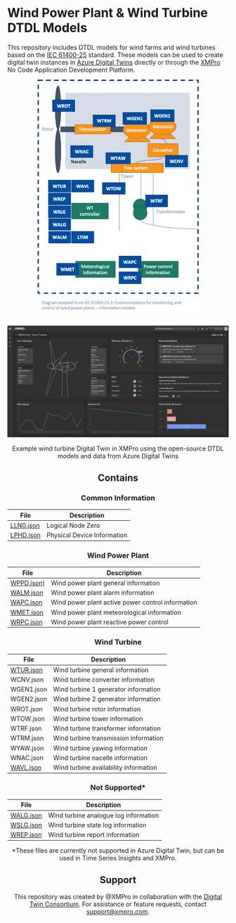 # Wind Power Plant & Wind Turbine DTDL Models

This repository includes DTDL models for wind farms and wind turbines based on the [IEC 61400-25](https://webstore.iec.ch/publication/22813) standard. These models can be used to create digital twin instances in [Azure Digital Twins](https://azure.microsoft.com/services/digital-twins/) directly or through the [XMPro](https://xmpro.com) No Code Application Development Platform.  

<p align="center">
  <img alt="DTDL - Wind - Turbine - Diagram" src="Images/DTDL-Wind-Turbine-Diagram.png" style="zoom:55%;" />
</p>

<p align="center">
  <img alt="Wind-Turbine - Red Status - XMPro" src="Images/Wind-Turbine - Red Status.png" />
</p>


<center>Example wind turbine Digital Twin in XMPro using the open-source DTDL models and data from Azure Digital Twins

## Contains

### Common Information

| File        | Description                                       |
| ----------- | ------------------------------------------------- |
| [LLN0.json](https://github.com/digitaltwinconsortium/XMPro-dtdl-data-models/blob/main/Common%20Information/LLN0.json)  | Logical Node Zero                                 |
| [LPHD.json](https://github.com/digitaltwinconsortium/XMPro-dtdl-data-models/blob/main/Common%20Information/LPHD.json)  | Physical Device Information                       |


### Wind Power Plant

| File        | Description                                       |
| ----------- | ------------------------------------------------- |
| [WPPD.json)](https://github.com/digitaltwinconsortium/XMPro-dtdl-data-models/blob/main/Wind%20Power%20Plant/WPPD.json)  | Wind power plant general information              |
| [WALM.json](https://github.com/digitaltwinconsortium/XMPro-dtdl-data-models/blob/main/Wind%20Power%20Plant/WALM.json) | Wind power plant alarm information                |
| [WAPC.json](https://github.com/digitaltwinconsortium/XMPro-dtdl-data-models/blob/main/Wind%20Power%20Plant/WAPC.json) | Wind power plant active power control information |                                        
| [WMET.json](https://github.com/digitaltwinconsortium/XMPro-dtdl-data-models/blob/main/Wind%20Power%20Plant/WMET.json)  | Wind power plant meteorological information       |
| [WRPC.json](https://github.com/digitaltwinconsortium/XMPro-dtdl-data-models/blob/main/Wind%20Power%20Plant/WRPC.json)  | Wind power plant reactive power control           |


### Wind Turbine

| File        | Description                                       |
| ----------  | ------------------------------------------------- |
| [WTUR.json](https://github.com/digitaltwinconsortium/XMPro-dtdl-data-models/blob/main/Wind%20Turbine/WTUR.json)  | Wind turbine general information                  |
| WCNV.json  | Wind turbine converter information                |
| WGEN1.json | Wind turbine 1 generator information              |
| WGEN2.json | Wind turbine 2 generator information              |
| WROT.json  | Wind turbine rotor information                    |
| WTOW.json  | Wind turbine tower information                    |
| WTRF.json  | Wind turbine transformer information              |
| WTRM.json  | Wind turbine transmission information             |
| WYAW.json  | Wind turbine yawing information                   |
| WNAC.json  | Wind turbine nacelle information                  |
| [WAVL.json](https://github.com/digitaltwinconsortium/XMPro-dtdl-data-models/blob/main/Wind%20Turbine/WAVL.json)  | Wind turbine availability information             |

### Not Supported*

| File        | Description                                       |
| ----------  | ------------------------------------------------- |
| [WALG.json](https://github.com/digitaltwinconsortium/XMPro-dtdl-data-models/blob/main/Not%20Supported/WALG.json)  | Wind turbine analogue log information             |
| [WSLG.json](https://github.com/digitaltwinconsortium/XMPro-dtdl-data-models/blob/main/Not%20Supported/WSLG.json) | Wind turbine state log information                |
| [WREP.json](https://github.com/digitaltwinconsortium/XMPro-dtdl-data-models/blob/main/Not%20Supported/WREP.json)  | Wind turbine report information                   |

*These files are currently not supported in Azure Digital Twin, but can be used in Time Series Insights and XMPro.

## Support

This repository was created by @XMPro in collaboration with the [Digital Twin Consortium](https://www.digitaltwinconsortium.org). For assistance or feature requests, contact support@xmpro.com.
